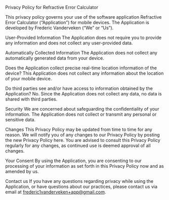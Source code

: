 Privacy Policy for Refractive Error Calculator

This privacy policy governs your use of the software application Refractive Error Calculator (“Application”) for mobile devices. The Application is developed by Frederic Vanderveken (“We” or “Us”).

User-Provided Information
The Application does not require you to provide any information and does not collect any user-provided data.

Automatically Collected Information
The Application does not collect any automatically generated data from your device.

Does the Application collect precise real-time location information of the device?
This Application does not collect any information about the location of your mobile device.

Do third parties see and/or have access to information obtained by the Application?
No. Since the Application does not collect any data, no data is shared with third parties.

Security
We are concerned about safeguarding the confidentiality of your information. The Application does not collect or transmit any personal or sensitive data.

Changes
This Privacy Policy may be updated from time to time for any reason. We will notify you of any changes to our Privacy Policy by posting the new Privacy Policy here. You are advised to consult this Privacy Policy regularly for any changes, as continued use is deemed approval of all changes.

Your Consent
By using the Application, you are consenting to our processing of your information as set forth in this Privacy Policy now and as amended by us.

Contact us
If you have any questions regarding privacy while using the Application, or have questions about our practices, please contact us via email at frederic1vanderveken+app@gmail.com.
